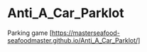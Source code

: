 # Anti_A_Car_Parklot
Parking game
[https://masterseafood-seafoodmaster.github.io/Anti_A_Car_Parklot/]
